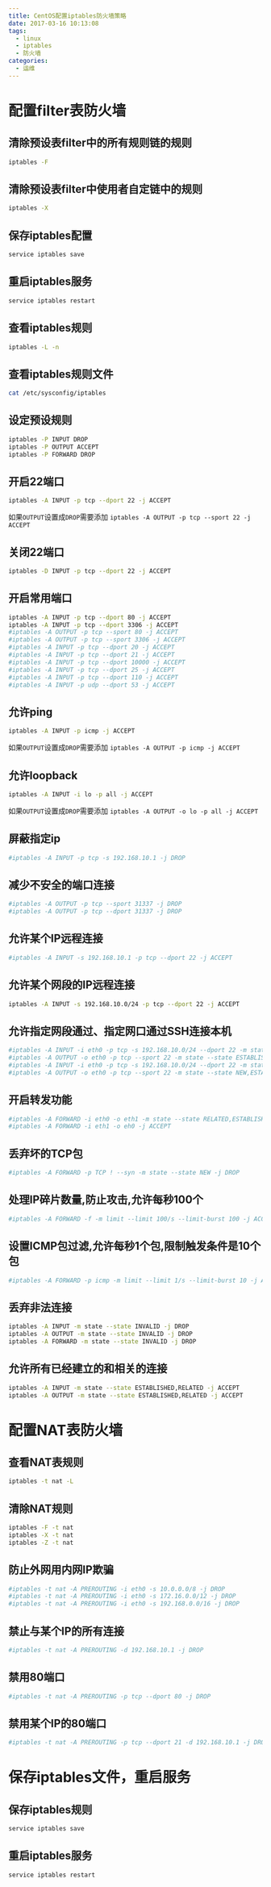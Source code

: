 ```yaml
---
title: CentOS配置iptables防火墙策略
date: 2017-03-16 10:13:08
tags:
  - linux
  - iptables
  - 防火墙
categories: 
  - 运维
---
```


# 配置filter表防火墙

## 清除预设表filter中的所有规则链的规则
```bash
iptables -F
```

## 清除预设表filter中使用者自定链中的规则
```bash
iptables -X
```

## 保存iptables配置
```bash
service iptables save
```

## 重启iptables服务
```bash
service iptables restart
```

## 查看iptables规则
```bash
iptables -L -n
```

## 查看iptables规则文件
```bash
cat /etc/sysconfig/iptables
```

## 设定预设规则
```bash
iptables -P INPUT DROP
iptables -P OUTPUT ACCEPT
iptables -P FORWARD DROP
```

## 开启22端口
```bash
iptables -A INPUT -p tcp --dport 22 -j ACCEPT
```

如果`OUTPUT`设置成`DROP`需要添加 `iptables -A OUTPUT -p tcp --sport 22 -j ACCEPT`

## 关闭22端口 
```bash
iptables -D INPUT -p tcp --dport 22 -j ACCEPT
```

## 开启常用端口
```bash
iptables -A INPUT -p tcp --dport 80 -j ACCEPT
iptables -A INPUT -p tcp --dport 3306 -j ACCEPT
#iptables -A OUTPUT -p tcp --sport 80 -j ACCEPT
#iptables -A OUTPUT -p tcp --sport 3306 -j ACCEPT
#iptables -A INPUT -p tcp --dport 20 -j ACCEPT
#iptables -A INPUT -p tcp --dport 21 -j ACCEPT
#iptables -A INPUT -p tcp --dport 10000 -j ACCEPT
#iptables -A INPUT -p tcp --dport 25 -j ACCEPT
#iptables -A INPUT -p tcp --dport 110 -j ACCEPT
#iptables -A INPUT -p udp --dport 53 -j ACCEPT
```

## 允许ping
```bash
iptables -A INPUT -p icmp -j ACCEPT
```
如果`OUTPUT`设置成`DROP`需要添加 `iptables -A OUTPUT -p icmp -j ACCEPT`

## 允许loopback
```bash
iptables -A INPUT -i lo -p all -j ACCEPT
```
如果`OUTPUT`设置成`DROP`需要添加 `iptables -A OUTPUT -o lo -p all -j ACCEPT`

## 屏蔽指定ip
```bash
#iptables -A INPUT -p tcp -s 192.168.10.1 -j DROP
```

## 减少不安全的端口连接
```bash
#iptables -A OUTPUT -p tcp --sport 31337 -j DROP
#iptables -A OUTPUT -p tcp --dport 31337 -j DROP
```

## 允许某个IP远程连接
```bash
#iptables -A INPUT -s 192.168.10.1 -p tcp --dport 22 -j ACCEPT
```
## 允许某个网段的IP远程连接
```bash
iptables -A INPUT -s 192.168.10.0/24 -p tcp --dport 22 -j ACCEPT
```

## 允许指定网段通过、指定网口通过SSH连接本机
```bash
#iptables -A INPUT -i eth0 -p tcp -s 192.168.10.0/24 --dport 22 -m state --state NEW,ESTABLESHED -j ACCEPT
#iptables -A OUTPUT -o eth0 -p tcp --sport 22 -m state --state ESTABLISHED -j ACCEPT
#iptables -A INPUT -i eth0 -p tcp -s 192.168.10.0/24 --dport 22 -m state --state ESTABLESHED -j ACCEPT
#iptables -A OUTPUT -o eth0 -p tcp --sport 22 -m state --state NEW,ESTABLISHED -j ACCEPT
```
## 开启转发功能
```bash
#iptables -A FORWARD -i eth0 -o eth1 -m state --state RELATED,ESTABLISHED -j ACCEPT
#iptables -A FORWARD -i eth1 -o eh0 -j ACCEPT
```
## 丢弃坏的TCP包
```bash
#iptables -A FORWARD -p TCP ! --syn -m state --state NEW -j DROP
```
## 处理IP碎片数量,防止攻击,允许每秒100个
```bash
#iptables -A FORWARD -f -m limit --limit 100/s --limit-burst 100 -j ACCEPT
```
## 设置ICMP包过滤,允许每秒1个包,限制触发条件是10个包
```bash
#iptables -A FORWARD -p icmp -m limit --limit 1/s --limit-burst 10 -j ACCEPT
```
## 丢弃非法连接
```bash
iptables -A INPUT -m state --state INVALID -j DROP
iptables -A OUTPUT -m state --state INVALID -j DROP
iptables -A FORWARD -m state --state INVALID -j DROP
```
## 允许所有已经建立的和相关的连接
```bash
iptables -A INPUT -m state --state ESTABLISHED,RELATED -j ACCEPT
iptables -A OUTPUT -m state --state ESTABLISHED,RELATED -j ACCEPT
```


# 配置NAT表防火墙

## 查看NAT表规则
```bash
iptables -t nat -L
```
## 清除NAT规则
```bash
iptables -F -t nat
iptables -X -t nat
iptables -Z -t nat
```

## 防止外网用内网IP欺骗
```bash
#iptables -t nat -A PREROUTING -i eth0 -s 10.0.0.0/8 -j DROP
#iptables -t nat -A PREROUTING -i eth0 -s 172.16.0.0/12 -j DROP
#iptables -t nat -A PREROUTING -i eth0 -s 192.168.0.0/16 -j DROP
```

## 禁止与某个IP的所有连接
```bash
#iptables -t nat -A PREROUTING -d 192.168.10.1 -j DROP
```
## 禁用80端口
```bash
#iptables -t nat -A PREROUTING -p tcp --dport 80 -j DROP
```
## 禁用某个IP的80端口
```bash
#iptables -t nat -A PREROUTING -p tcp --dport 21 -d 192.168.10.1 -j DROP
```



# 保存iptables文件，重启服务

## 保存iptables规则
```bash
service iptables save
```
## 重启iptables服务
```bash
service iptables restart
```